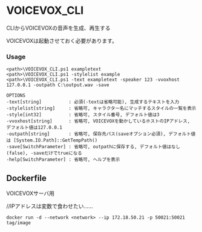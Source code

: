 # VOICEVOX_CLI
CLIからVOICEVOXの音声を生成、再生する

VOICEVOXは起動させておく必要があります。
### Usage
```
<path>\VOICEVOX_CLI.ps1 exampletext
<path>\VOICEVOX_CLI.ps1 -stylelist example
<path>\VOICEVOX_CLI.ps1 -text exampletext -speaker 123 -vvoxhost 127.0.0.1 -outpath C:\output.wav -save
```
```
OPTIONS
-text[string]          : 必須(-textは省略可能), 生成するテキストを入力
-stylelist[string]     : 省略可, キャラクター名にマッチするスタイルの一覧を表示
-style[int32]          : 省略可, スタイル番号, デフォルト値は3
-vvoxhost[string]      : 省略可, VOICEVOXを動かしているホストのIPアドレス, デフォルト値は127.0.0.1
-outpath[string]       : 省略可, 保存先パス(saveオプション必須), デフォルト値は [System.IO.Path]::GetTempPath()
-save[SwitchParameter] : 省略可, outpathに保存する, デフォルト値はなし(false), -saveだけでtrueになる
-help[SwitchParameter] : 省略可, ヘルプを表示
```

## Dockerfile
VOICEVOXサーバ用

//IPアドレスは変数で食わせたい……
```
docker run -d --network <network> --ip 172.18.50.21 -p 50021:50021 tag/image
```
